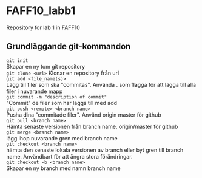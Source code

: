 # FAFF10_labb1
Repository for lab 1 in FAFF10
## Grundläggande git-kommandon ##
`git init`  
Skapar en ny tom git repository  
`git clone <url>`
Klonar en repository från url  
`git add <file_name(s)>`  
Lägg till filer som ska "commitas". Använda . som flagga för att lägga till alla filer i nuvarande mapp  
`git commit -m "description of commit"`  
"Commit" de filer som har läggs till med add  
`git push <remote> <branch name>`  
Pusha dina "commitade filer". Använd origin master för github  
`git pull <branch name>`  
Hämta senaste versionen från branch name. origin/master för github  
`git merge <branch name>`  
lägg ihop nuvarande gren med  branch name  
`git checkout <branch name>`  
hämta den senaste lokala versionen av branch eller byt gren till branch name. Användbart för att ångra stora förändringar.  
`git checkout -b <branch name>`  
Skapar en ny branch med namn branch name
